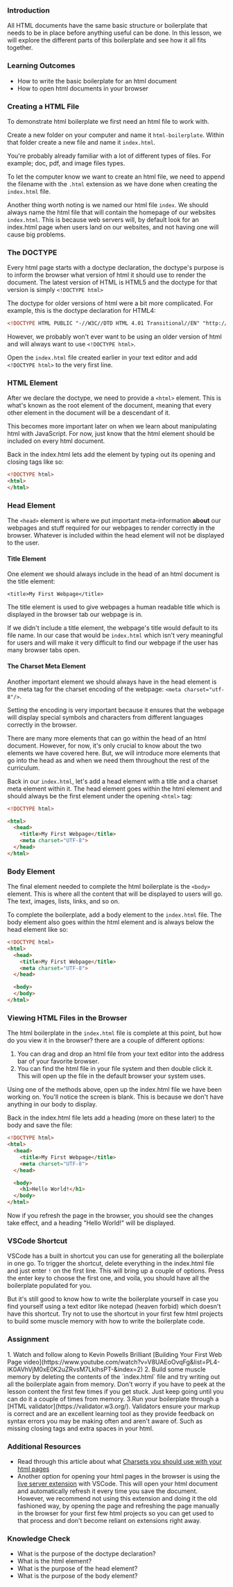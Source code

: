 ### Introduction

All HTML documents have the same basic structure or boilerplate that needs to be in place before anything useful can be done. In this lesson, we will explore the different parts of this boilerplate and see how it all fits together.

### Learning Outcomes

- How to write the basic boilerplate for an html document
- How to open html documents in your browser

### Creating a HTML File

To demonstrate html boilerplate we first need an html file to work with.

Create a new folder on your computer and name it `html-boilerplate`. Within that folder create a new file and name it `index.html`.

You're probably already familiar with a lot of different types of files. For example; doc, pdf, and image files types.

To let the computer know we want to create an html file, we need to append the filename with the `.html` extension as we have done when creating the `index.html` file.

Another thing worth noting is we named our html file `index`. We should always name the html file that will contain the homepage of our websites `index.html`. This is because web servers will, by default look for an index.html page when users land on our websites, and not having one will cause big problems.

### The DOCTYPE

Every html page starts with a doctype declaration, the doctype's purpose is to inform the browser what version of html it should use to render the document. The latest version of HTML is HTML5 and the doctype for that version is simply `<!DOCTYPE html>`

The doctype for older versions of html were a bit more complicated. For example, this is the doctype declaration for HTML4:

~~~html
<!DOCTYPE HTML PUBLIC "-//W3C//DTD HTML 4.01 Transitional//EN" "http://www.w3.org/TR/html4/loose.dtd">
~~~

However, we probably won't ever want to be using an older version of html and will always want to use `<!DOCTYPE html>`.

Open the `index.html` file created earlier in your text editor and add `<!DOCTYPE html>` to the very first line.

### HTML Element

After we declare the doctype, we need to provide a `<html>` element. This is what's known as the root element of the document, meaning that every other element in the document will be a descendant of it.

This becomes more important later on when we learn about manipulating html with JavaScript. For now, just know that the html element should be included on every html document.

Back in the index.html lets add the <html> element by typing out its opening and closing tags like so:

~~~html
<!DOCTYPE html>
<html>
</html>
~~~

### Head Element

The `<head>` element is where we put important meta-information **about** our webpages and stuff required for our webpages to render correctly in the browser. Whatever is included within the head element will not be displayed to the user.

#### Title Element

One element we should always include in the head of an html document is the title element:

 `<title>My First Webpage</title>`

The title element is used to give webpages a human readable title which is displayed in the browser tab our webpage is in.

If we didn't include a title element, the webpage's title would default to its file name. In our case that would be `index.html` which isn't very meaningful for users and will make it very difficult to find our webpage if the user has many browser tabs open.

#### The Charset Meta Element

Another important element we should always have in the head element is the meta tag for the charset encoding of the webpage: `<meta charset="utf-8"/>`.

Setting the encoding is very important because it ensures that the webpage will display special symbols and characters from different languages correctly in the browser.

There are many more elements that can go within the head of an html document. However, for now, it's only crucial to know about the two elements we have covered here. But, we will introduce more elements that go into the head as and when we need them throughout the rest of the curriculum.

Back in our `index.html`, let's add a head element with a title and a charset meta element within it. The head element goes within the html element and should always be the first element under the opening `<html>` tag:

~~~html
<!DOCTYPE html>

<html>
  <head>
    <title>My First Webpage</title>
    <meta charset="UTF-8">
  </head>
</html>
~~~

### Body Element

The final element needed to complete the html boilerplate is the `<body>` element. This is where all the content that will be displayed to users will go. The text, images, lists, links, and so on.

To complete the boilerplate, add a body element to the `index.html` file. The body element also goes within the html element and is always below the head element like so:

~~~html
<!DOCTYPE html>
<html>
  <head>
    <title>My First Webpage</title>
    <meta charset="UTF-8">
  </head>

  <body>
  </body>
</html>
~~~

### Viewing HTML Files in the Browser

The html boilerplate in the `index.html` file is complete at this point, but how do you view it in the browser?  there are a couple of different options:

1. You can drag and drop an html file from your text editor into the address bar of your favorite browser.
2. You can find the html file in your file system and then double click it. This will open up the file in the default browser your system uses.

Using one of the methods above, open up the index.html file we have been working on. You'll notice the screen is blank. This is because we don't have anything in our body to display.

Back in the index.html file lets add a heading (more on these later) to the body and save the file:

~~~html
<!DOCTYPE html>
<html>
  <head>
    <title>My First Webpage</title>
    <meta charset="UTF-8">
  </head>

  <body>
    <h1>Hello World!</h1>
  </body>
</html>
~~~

Now if you refresh the page in the browser, you should see the changes take effect, and a heading  "Hello World!" will be displayed.

### VSCode Shortcut
VSCode has a built in shortcut you can use for generating all the boilerplate in one go. To trigger the shortcut, delete everything in the index.html file and just enter `!` on the first line. This will bring up a couple of options. Press the enter key to choose the first one, and voila, you should have all the boilerplate populated for you.

But it's still good to know how to write the boilerplate yourself in case you find yourself using a text editor like notepad (heaven forbid) which doesn't have this shortcut. Try not to use the shortcut in your first few html projects to build some muscle memory with how to write the boilerplate code.

### Assignment

<div class="lesson-content__panel" markdown="1">
1. Watch and follow along to Kevin Powells Brilliant [Building Your First Web Page video](https://www.youtube.com/watch?v=V8UAEoOvqFg&list=PL4-IK0AVhVjM0xE0K2uZRvsM7LkIhsPT-&index=2)
2. Build some muscle memory by deleting the contents of the `index.html` file and try writing out all the boilerplate again from memory. Don't worry if you have to peek at the lesson content the first few times if you get stuck. Just keep going until you can do it a couple of times from memory.
3.Run your boilerplate through a [HTML validator](https://validator.w3.org/). Validators ensure your markup is correct and are an excellent learning tool as they provide feedback on syntax errors you may be making often and aren't aware of. Such as missing closing tags and extra spaces in your html.
</div>

### Additional Resources

- Read through this article about what [Charsets you should use with your html pages](https://www.bitdegree.org/learn/html-encoding)
- Another option for opening your html pages in the browser is using the [live server extension](https://marketplace.visualstudio.com/items?itemName=ritwickdey.LiveServer) with VSCode. This will open your html document and automatically refresh it every time you save the document. However, we recommend not using this extension and doing it the old fashioned way, by opening the page and refreshing the page manually in the browser for your first few html projects so you can get used to that process and don't become reliant on extensions right away.

### Knowledge Check

- What is the purpose of the doctype declaration?
- What is the html element?
- What is the purpose of the head element?
- What is the purpose of the body element?
